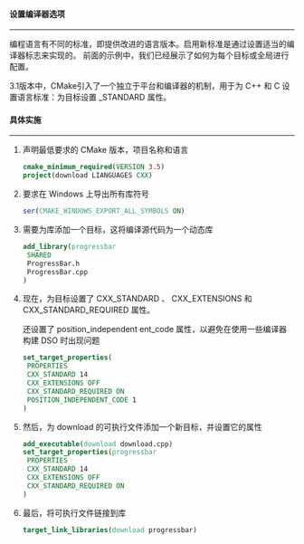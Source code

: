 #### 设置编译器选项

---

编程语言有不同的标准，即提供改进的语言版本。启用新标准是通过设置适当的编译器标志来实现的。
前面的示例中，我们已经展示了如何为每个目标或全局进行配置。

3.1版本中，CMake引入了一个独立于平台和编译器的机制，用于为 C++ 和 C 设置语言标准：为目标设置 <LANG>_STANDARD 属性。

#### 具体实施

----

1. 声明最低要求的 CMake 版本，项目名称和语言

   ``` cmake
   cmake_minimum_required(VERSION 3.5)
   project(download LIANGUAGES CXX)
   ```

2. 要求在 Windows 上导出所有库符号

   ``` cmake
   ser(CMAKE_WINDOWS_EXPORT_ALL_SYMBOLS ON)
   ```

3. 需要为库添加一个目标，这将编译源代码为一个动态库

   ``` cmake
   add_library(progressbar
   	SHARED
   	ProgressBar.h
   	ProgressBar.cpp
   )
   ```

4. 现在，为目标设置了 CXX_STANDARD 、 CXX_EXTENSIONS 和 CXX_STANDARD_REQUIRED 属性。

   还设置了 position_independent ent_code 属性，以避免在使用一些编译器构建 DSO 时出现问题

   ``` cmake
   set_target_properties(
   	PROPERTIES
   	CXX_STANDARD 14
   	CXX_EXTENSIONS OFF
   	CXX_STANDARD_REQUIRED ON
   	POSITION_INDEPENDENT_CODE 1
   )
   ```

5. 然后，为 download 的可执行文件添加一个新目标，并设置它的属性

   ``` cmake 
   add_executable(download download.cpp)
   set_target_properties(progressbar
   	PROPERTIES
   	CXX_STANDARD 14
   	CXX_EXTENSIONS OFF
   	CXX_STANDARD_REQUIRED ON
   )
   ```

6. 最后，将可执行文件链接到库

   ``` cmake
   target_link_libraries(download progressbar)
   ```

   
